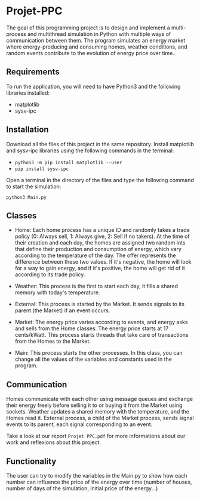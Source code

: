 # Projet-PPC

The goal of this programming project is to design and implement a multi-process and multithread simulation in Python with multiple ways of communication between them. The program simulates an energy market where energy-producing and consuming homes, weather conditions, and random events contribute to the evolution of energy price over time.

## Requirements
To run the application, you will need to have Python3 and the following libraries installed:

* matplotlib
* sysv-ipc

## Installation
Download all the files of this project in the same repository.
Install matplotlib and sysv-ipc libraries using the following commands in the terminal:

* `python3 -m pip install matplotlib --user`
* `pip install sysv-ipc`

Open a terminal in the directory of the files and type the following command to start the simulation:

`python3 Main.py`

## Classes
* Home: Each home process has a unique ID and randomly takes a trade policy (0: Always sell, 1: Always give, 2: Sell if no takers). At the time of their creation and each day, the homes are assigned two random ints that define their production and consumption of energy, which vary according to the temperature of the day. The offer represents the difference between these two values. If it's negative, the home will look for a way to gain energy, and if it's positive, the home will get rid of it according to its trade policy.

* Weather: This process is the first to start each day, it fills a shared memory with today's temperature.

* External: This process is started by the Market. It sends signals to its parent (the Market) if an event occurs.

* Market: The energy price varies according to events, and energy asks and sells from the Home classes. The energy price starts at 17 cents/kWatt. This process starts threads that take care of transactions from the Homes to the Market.

* Main: This process starts the other processes. In this class, you can change all the values of the variables and constants used in the program.

## Communication
Homes communicate with each other using message queues and exchange their energy freely before selling it to or buying it from the Market using sockets.
Weather updates a shared memory with the temperature, and the Homes read it.
External process, a child of the Market process, sends signal events to its parent, each signal corresponding to an event.

Take a look at our report `Projet PPC.pdf` for more informations about our work and reflexions about this project.

## Functionality
The user can try to modify the variables in the Main.py to show how each number can influence the price of the energy over time (number of houses, number of days of the simulation, initial price of the energy...)
